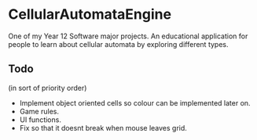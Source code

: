 # CellularAutomataEngine

One of my Year 12 Software major projects. An educational application for people to learn about cellular automata by exploring different types.

## Todo

(in sort of priority order)

- Implement object oriented cells so colour can be implemented later on.
- Game rules.
- UI functions.
- Fix so that it doesnt break when mouse leaves grid.

